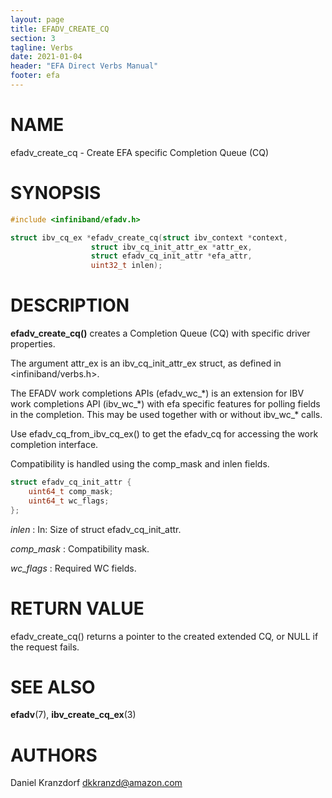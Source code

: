 ```yaml
---
layout: page
title: EFADV_CREATE_CQ
section: 3
tagline: Verbs
date: 2021-01-04
header: "EFA Direct Verbs Manual"
footer: efa
---
```


# NAME

efadv_create_cq - Create EFA specific Completion Queue (CQ)

# SYNOPSIS

```c
#include <infiniband/efadv.h>

struct ibv_cq_ex *efadv_create_cq(struct ibv_context *context,
				  struct ibv_cq_init_attr_ex *attr_ex,
				  struct efadv_cq_init_attr *efa_attr,
				  uint32_t inlen);
```

# DESCRIPTION

**efadv_create_cq()** creates a Completion Queue (CQ) with specific driver
properties.

The argument attr_ex is an ibv_cq_init_attr_ex struct,
as defined in <infiniband/verbs.h>.

The EFADV work completions APIs (efadv_wc_\*) is an extension for IBV work
completions API (ibv_wc_\*) with efa specific features for polling fields in
the completion. This may be used together with or without ibv_wc_* calls.

Use efadv_cq_from_ibv_cq_ex() to get the efadv_cq for accessing the work
completion interface.

Compatibility is handled using the comp_mask and inlen fields.

```c
struct efadv_cq_init_attr {
	uint64_t comp_mask;
	uint64_t wc_flags;
};
```

*inlen*
:	In: Size of struct efadv_cq_init_attr.

*comp_mask*
:	Compatibility mask.

*wc_flags*
:	Required WC fields.


# RETURN VALUE

efadv_create_cq() returns a pointer to the created extended CQ, or NULL if the
request fails.

# SEE ALSO

**efadv**(7), **ibv_create_cq_ex**(3)

# AUTHORS

Daniel Kranzdorf <dkkranzd@amazon.com>
